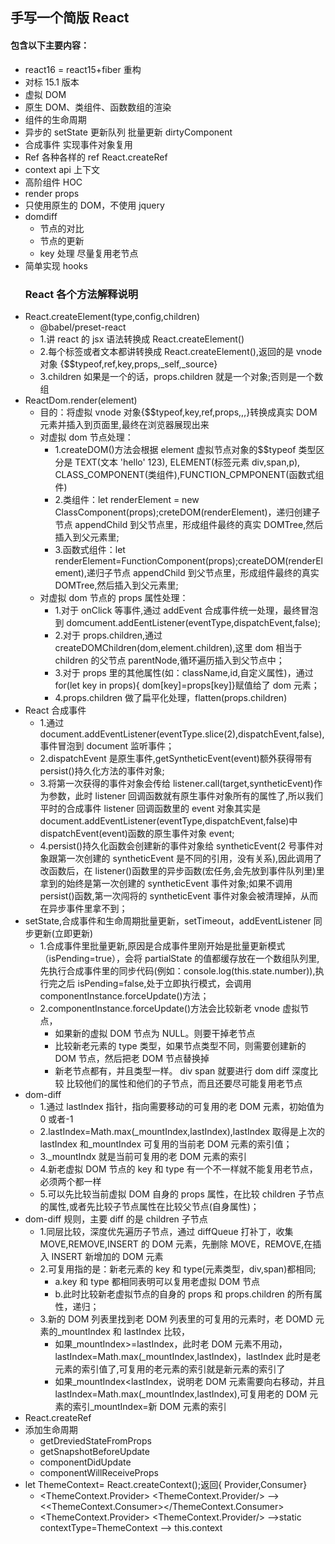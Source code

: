 ## 手写一个简版 React

#### 包含以下主要内容：

- react16 = react15+fiber 重构
- 对标 15.1 版本
- 虚拟 DOM
- 原生 DOM、类组件、函数数组的渲染
- 组件的生命周期
- 异步的 setState 更新队列 批量更新 dirtyComponent
- 合成事件 实现事件对象复用
- Ref 各种各样的 ref React.createRef
- context api 上下文
- 高阶组件 HOC
- render props
- 只使用原生的 DOM，不使用 jquery
- domdiff
  - 节点的对比
  - 节点的更新
  - key 处理 尽量复用老节点
- 简单实现 hooks
  ### React 各个方法解释说明
- React.createElement(type,config,children)
  - @babel/preset-react
  - 1.讲 react 的 jsx 语法转换成 React.createElement()
  - 2.每个标签或者文本都讲转换成 React.createElement(),返回的是 vnode 对象 {\$\$typeof,ref,key,props,\_self,\_source}
  - 3.children 如果是一个的话，props.children 就是一个对象;否则是一个数组
- ReactDom.render(element)
  - 目的：将虚拟 vnode 对象{\$\$typeof,key,ref,props,,,}转换成真实 DOM 元素并插入到页面里,最终在浏览器展现出来
  - 对虚拟 dom 节点处理：
    - 1.createDOM()方法会根据 element 虚拟节点对象的\$\$typeof 类型区分是 TEXT(文本 'hello' 123), ELEMENT(标签元素 div,span,p), CLASS_COMPONENT(类组件),FUNCTION_CPMPONENT(函数式组件)
    - 2.类组件：let renderElement = new ClassComponent(props);creteDOM(renderElement)，递归创建子节点 appendChild 到父节点里，形成组件最终的真实 DOMTree,然后插入到父元素里;
    - 3.函数式组件：let renderElement=FunctionComponent(props);createDOM(renderElement),递归子节点 appendChild 到父节点里，形成组件最终的真实 DOMTree,然后插入到父元素里;
  - 对虚拟 dom 节点的 props 属性处理：
    - 1.对于 onClick 等事件,通过 addEvent 合成事件统一处理，最终冒泡到 domcument.addEentListener(eventType,dispatchEvent,false);
    - 2.对于 props.children,通过 createDOMChildren(dom,element.children),这里 dom 相当于 children 的父节点 parentNode,循环遍历插入到父节点中；
    - 3.对于 props 里的其他属性(如：className,id,自定义属性)，通过 for(let key in props){ dom[key]=props[key]}赋值给了 dom 元素；
    - 4.props.children 做了扁平化处理，flatten(props.children)
- React 合成事件
  - 1.通过 document.addEventListener(eventType.slice(2),dispatchEvent,false),事件冒泡到 document 监听事件；
  - 2.dispatchEvent 是原生事件,getSyntheticEvent(event)额外获得带有 persist()持久化方法的事件对象;
  - 3.将第一次获得的事件对象会传给 listener.call(target,syntheticEvent)作为参数，此时 listener 回调函数就有原生事件对象所有的属性了,所以我们平时的合成事件 listener 回调函数里的 event 对象其实是 document.addEventListener(eventType,dispatchEvent,false)中 dispatchEvent(event)函数的原生事件对象 event;
  - 4.persist()持久化函数会创建新的事件对象给 syntheticEvent(2 号事件对象跟第一次创建的 syntheticEvent 是不同的引用，没有关系),因此调用了改函数后，在 listener()函数里的异步函数(宏任务,会先放到事件队列里)里拿到的始终是第一次创建的 syntheticEvent 事件对象;如果不调用 persist()函数,第一次闯将的 syntheticEvent 事件对象会被清理掉，从而在异步事件里拿不到；
- setState,合成事件和生命周期批量更新，setTimeout，addEventListener 同步更新(立即更新)
  - 1.合成事件里批量更新,原因是合成事件里刚开始是批量更新模式（isPending=true），会将 partialState 的值都缓存放在一个数组队列里,先执行合成事件里的同步代码(例如：console.log(this.state.number)),执行完之后 isPending=false,处于立即执行模式，会调用 componentInstance.forceUpdate()方法；
  - 2.componentInstance.forceUpdate()方法会比较新老 vnode 虚拟节点，
    - 如果新的虚拟 DOM 节点为 NULL。则要干掉老节点
    - 比较新老元素的 type 类型，如果节点类型不同，则需要创建新的 DOM 节点，然后把老 DOM 节点替换掉
    - 新老节点都有，并且类型一样。 div span 就要进行 dom diff 深度比较 比较他们的属性和他们的子节点，而且还要尽可能复用老节点
- dom-diff
  - 1.通过 lastIndex 指针，指向需要移动的可复用的老 DOM 元素，初始值为 0 或者-1
  - 2.lastIndex=Math.max(\_mountIndex,lastIndex),lastIndex 取得是上次的 lastIndex 和\_mountIndex 可复用的当前老 DOM 元素的索引值；
  - 3.\_mountIndx 就是当前可复用的老 DOM 元素的索引
  - 4.新老虚拟 DOM 节点的 key 和 type 有一个不一样就不能复用老节点，必须两个都一样
  - 5.可以先比较当前虚拟 DOM 自身的 props 属性，在比较 children 子节点的属性,或者先比较子节点属性在比较父节点(自身属性)；
- dom-diff 规则，主要 diff 的是 children 子节点
  - 1.同层比较，深度优先遍历子节点，通过 diffQueue 打补丁，收集 MOVE,REMOVE,INSERT 的 DOM 元素，先删除 MOVE，REMOVE,在插入 INSERT 新增加的 DOM 元素
  - 2.可复用指的是：新老元素的 key 和 type(元素类型，div,span)都相同;
    - a.key 和 type 都相同表明可以复用老虚拟 DOM 节点
    - b.此时比较新老虚拟节点的自身的 props 和 props.children 的所有属性，递归；
  - 3.新的 DOM 列表里找到老 DOM 列表里的可复用的元素时，老 DOMD 元素的\_mountIndex 和 lastIndex 比较，
    - 如果\_mountIndex>=lastIndex，此时老 DOM 元素不用动，lastIndex=Math.max(\_mountIndex,lastIndex)，lastIndex 此时是老元素的索引值了,可复用的老元素的索引就是新元素的索引了
    - 如果\_mountIndex<lastIndex，说明老 DOM 元素需要向右移动，并且 lastIndex=Math.max(\_mountIndex,lastIndex),可复用老的 DOM 元素的索引\_mountIndex=新 DOM 元素的索引
- React.createRef
- 添加生命周期
  - getDreviedStateFromProps
  - getSnapshotBeforeUpdate
  - componentDidUpdate
  - componentWillReceiveProps
- let ThemeContext= React.createContext();返回{ Provider,Consumer}
  - <ThemeContext.Provider> <ThemeContext.Provider/> --><<ThemeContext.Consumer></ThemeContext.Consumer>
  - <ThemeContext.Provider> <ThemeContext.Provider/> -->static contextType=ThemeContext --> this.context

